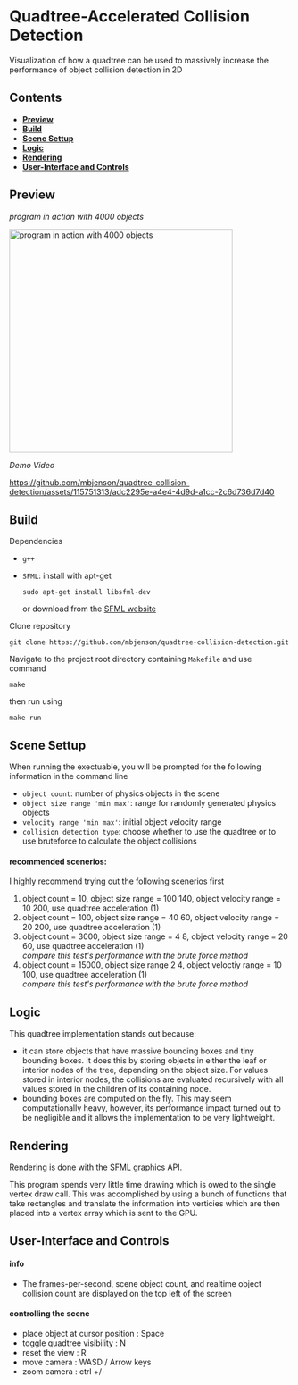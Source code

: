 # Quadtree-Accelerated Collision Detection
Visualization of how a quadtree can be used to massively increase the performance of object collision detection in 2D

## Contents
* [**Preview**](#preview)
* [**Build**](#build)
* [**Scene Settup**](#scene-settup)
* [**Logic**](#logic)
* [**Rendering**](#rendering)
* [**User-Interface and Controls**](#user-interface-and-controls)


## Preview
*program in action with 4000 objects*

<img width="400" alt="program in action with 4000 objects" src="https://github.com/mbjenson/quadtree-collision-detection/assets/115751313/ebb3d9d5-67d7-4fe9-a46c-0dfc82591ada">


*Demo Video*

https://github.com/mbjenson/quadtree-collision-detection/assets/115751313/adc2295e-a4e4-4d9d-a1cc-2c6d736d7d40

## Build

Dependencies
* `g++`
* `SFML`:
    install with apt-get

      sudo apt-get install libsfml-dev
    or download from the [SFML website](https://www.sfml-dev.org/download.php)

Clone repository

    git clone https://github.com/mbjenson/quadtree-collision-detection.git
Navigate to the project root directory containing `Makefile` and use command

    make
    
then run using

    make run

## Scene Settup

When running the exectuable, you will be prompted for the following information in the command line
* `object count`: number of physics objects in the scene
* `object size range 'min max'`: range for randomly generated physics objects
* `velocity range 'min max'`: initial object velocity range
* `collision detection type`: choose whether to use the quadtree or to use bruteforce to calculate the object collisions

#### recommended scenerios:
I highly recommend trying out the following scenerios first
1) object count = 10, object size range = 100 140, object velocity range = 10 200, use quadtree acceleration (1)
2) object count = 100, object size range = 40 60, object velocity range = 20 200, use quadtree acceleration (1)
3) object count = 3000, object size range = 4 8, object velocity range = 20 60, use quadtree acceleration (1)\
   *compare this test's performance with the brute force method*
5) object count = 15000, object size range 2 4, object veloctiy range = 10 100, use quadtree acceleration (1)\
   *compare this test's performance with the brute force method*

## Logic
This quadtree implementation stands out because:
* it can store objects that have massive bounding boxes and tiny bounding boxes. It does this by storing objects in either the leaf or interior nodes of the tree, depending on the object size. For values stored in interior nodes, the collisions are evaluated recursively with all values stored in the children of its containing node.
* bounding boxes are computed on the fly. This may seem computationally heavy, however, its performance impact turned out to be negligible and it allows the implementation to be very lightweight.

## Rendering
Rendering is done with the [SFML](https://github.com/SFML/SFML) graphics API.

This program spends very little time drawing which is owed to the single vertex draw call. This was accomplished by using a bunch of functions that take rectangles and translate the information into verticies which are then placed into a vertex array which is sent to the GPU.

## User-Interface and Controls
#### info
* The frames-per-second, scene object count, and realtime object collision count are displayed on the top left of the screen
#### controlling the scene
* place object at cursor position : Space
* toggle quadtree visibility : N
* reset the view : R
* move camera : WASD / Arrow keys
* zoom camera : ctrl +/-
